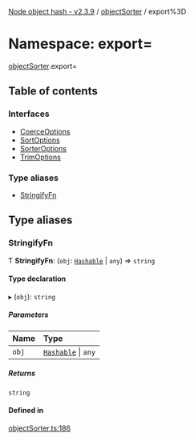 [Node object hash - v2.3.9](../README.md) / [objectSorter](objectSorter.md) / export%3D

# Namespace: export=

[objectSorter](objectSorter.md).export=

## Table of contents

### Interfaces

- [CoerceOptions](../interfaces/objectSorter.export_.CoerceOptions.md)
- [SortOptions](../interfaces/objectSorter.export_.SortOptions.md)
- [SorterOptions](../interfaces/objectSorter.export_.SorterOptions.md)
- [TrimOptions](../interfaces/objectSorter.export_.TrimOptions.md)

### Type aliases

- [StringifyFn](objectSorter.export_.md#stringifyfn)

## Type aliases

### StringifyFn

Ƭ **StringifyFn**: (`obj`: [`Hashable`](../interfaces/hasher.export_.Hashable.md) \| `any`) => `string`

#### Type declaration

▸ (`obj`): `string`

##### Parameters

| Name  | Type                                                            |
| :---- | :-------------------------------------------------------------- |
| `obj` | [`Hashable`](../interfaces/hasher.export_.Hashable.md) \| `any` |

##### Returns

`string`

#### Defined in

[objectSorter.ts:186](https://github.com/SkeLLLa/node-object-hash/blob/996e344/src/objectSorter.ts#L186)

